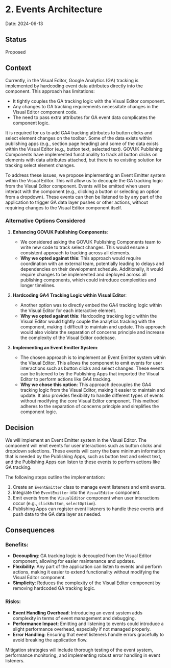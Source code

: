 # 2. Events Architecture

Date: 2024-06-13

## Status

Proposed

## Context

Currently, in the Visual Editor, Google Analytics (GA) tracking is implemented by hardcoding event data attributes directly into the component. This approach has limitations:

- It tightly couples the GA tracking logic with the Visual Editor component.
- Any changes to GA tracking requirements necessitate changes in the Visual Editor component code.
- The need to pass extra attributes for GA event data complicates the component logic.

It is required for us to add GA4 tracking attributes to button clicks and select element changes on the toolbar.
Some of the data exists within publishing apps (e.g., section page heading) and some of the data exists within the Visual Editor (e.g., button text, selected text).
GOVUK Publishing Components have implemented functionality to track all button clicks on elements with data attributes attached, but there is no existing solution for tracking select element changes.

To address these issues, we propose implementing an Event Emitter system within the Visual Editor.
This will allow us to decouple the GA tracking logic from the Visual Editor component.
Events will be emitted when users interact with the component (e.g., clicking a button or selecting an option from a dropdown).
These events can then be listened to by any part of the application to trigger GA data layer pushes or other actions, without requiring changes to the Visual Editor component itself.

### Alternative Options Considered

1. **Enhancing GOVUK Publishing Components**:

   - We considered asking the GOVUK Publishing Components team to write new code to track select changes. This would ensure a consistent approach to tracking across all elements.
   - **Why we opted against this**: This approach would require coordination with an external team, potentially leading to delays and dependencies on their development schedule.
     Additionally, it would require changes to be implemented and deployed across all publishing components, which could introduce complexities and longer timelines.

2. **Hardcoding GA4 Tracking Logic within Visual Editor**:

   - Another option was to directly embed the GA4 tracking logic within the Visual Editor for each interactive element.
   - **Why we opted against this**: Hardcoding tracking logic within the Visual Editor would tightly couple the analytics tracking with the component, making it difficult to maintain and update.
     This approach would also violate the separation of concerns principle and increase the complexity of the Visual Editor codebase.

3. **Implementing an Event Emitter System**:
   - The chosen approach is to implement an Event Emitter system within the Visual Editor. This allows the component to emit events for user interactions such as button clicks and select changes.
     These events can be listened to by the Publishing Apps that imported the Visual Editor to perform actions like GA4 tracking.
   - **Why we chose this option**: This approach decouples the GA4 tracking logic from the Visual Editor, making it easier to maintain and update.
     It also provides flexibility to handle different types of events without modifying the core Visual Editor component.
     This method adheres to the separation of concerns principle and simplifies the component logic.

## Decision

We will implement an Event Emitter system in the Visual Editor. The component will emit events for user interactions such as button clicks and dropdown selections.
These events will carry the bare minimum information that is needed by the Publishing Apps, such as button text and select text,
and the Publishing Apps can listen to these events to perform actions like GA tracking.

The following steps outline the implementation:

1. Create an `EventEmitter` class to manage event listeners and emit events.
2. Integrate the `EventEmitter` into the `VisualEditor` component.
3. Emit events from the `VisualEditor` component when user interactions occur (e.g., `clickButton`, `selectOption`).
4. Publishing Apps can register event listeners to handle these events and push data to the GA data layer as needed.

## Consequences

### Benefits:

- **Decoupling**: GA tracking logic is decoupled from the Visual Editor component, allowing for easier maintenance and updates.
- **Flexibility**: Any part of the application can listen to events and perform actions, making it easier to extend functionality without modifying the Visual Editor component.
- **Simplicity**: Reduces the complexity of the Visual Editor component by removing hardcoded GA tracking logic.

### Risks:

- **Event Handling Overhead**: Introducing an event system adds complexity in terms of event management and debugging.
- **Performance Impact**: Emitting and listening to events could introduce a slight performance overhead, especially if not managed properly.
- **Error Handling**: Ensuring that event listeners handle errors gracefully to avoid breaking the application flow.

Mitigation strategies will include thorough testing of the event system, performance monitoring, and implementing robust error handling in event listeners.
